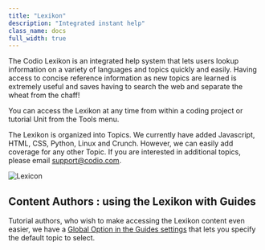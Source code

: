 ```yaml
---
title: "Lexikon"
description: "Integrated instant help"
class_name: docs
full_width: true
---
```


The Codio Lexikon is an integrated help system that lets users lookup information on a variety of languages and topics quickly and easily. Having access to concise reference information as new topics are learned is extremely useful and saves having to search the web and separate the wheat from the chaff!

You can access the Lexikon at any time from within a coding project or tutorial Unit from the Tools menu.

The Lexikon is organized into Topics. We currently have added Javascript, HTML, CSS, Python, Linux and Crunch. However, we can easily add coverage for any other Topic. If you are interested in additional topics, please email support@codio.com.

![Lexicon](/img/docs/lexicon.png)

## Content Authors : using the Lexikon with Guides
Tutorial authors, who wish to make accessing the Lexikon content even easier, we have a [Global Option in the Guides settings](/docs/tuts/author/lexikon) that lets you specify the default topic to select. 


